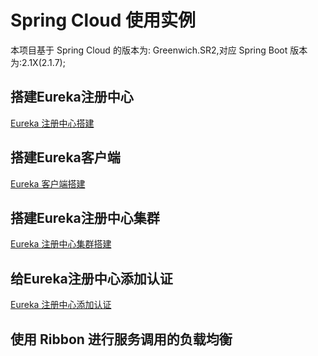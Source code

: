 # Spring Cloud 使用实例
本项目基于 Spring Cloud 的版本为: Greenwich.SR2,对应 Spring Boot 版本为:2.1X(2.1.7);

## 搭建Eureka注册中心

[Eureka 注册中心搭建](./eureka-server/eurekaServer.md)

## 搭建Eureka客户端


[Eureka 客户端搭建](./eureka-client/eurekaClient.md)

## 搭建Eureka注册中心集群

[Eureka 注册中心集群搭建](./eureka-server/eurekaServerCluster.md)

## 给Eureka注册中心添加认证

[Eureka 注册中心添加认证](./eureka-security-server/eurekaSecurityServer.md)


## 使用 Ribbon 进行服务调用的负载均衡







